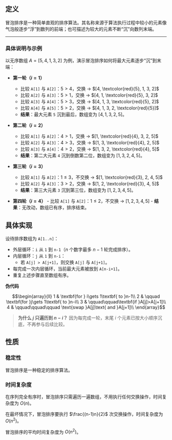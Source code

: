 ## 定义

冒泡排序是一种简单直观的排序算法。其名称来源于算法执行过程中较小的元素像气泡般逐步“浮”到数列的前端；也可描述为较大的元素不断“沉”向数列末端。

---

### 具体说明与示例

以无序数组 $A = [5, 4, 1, 3, 2]$ 为例，演示冒泡排序如何将最大元素逐步“沉”到末端：

- **第一轮（$i = 1$）**

     - 比较 `A[1]` 与 `A[2]`：$5 > 4$，交换 $\to$ $[4, \textcolor{red}{5}, 1, 3, 2]$
     - 比较 `A[2]` 与 `A[3]`：$5 > 1$，交换 $\to$ $[4, 1, \textcolor{red}{5}, 3, 2]$
     - 比较 `A[3]` 与 `A[4]`：$5 > 3$，交换 $\to$ $[4, 1, 3, \textcolor{red}{5}, 2]$
     - 比较 `A[4]` 与 `A[5]`：$5 > 2$，交换 $\to$ $[4, 1, 3, 2, \textcolor{red}{5}]$
     - **结果**：最大元素 `5` 沉到最后，数组变为 $[4, 1, 3, 2, 5]$。

- **第二轮（$i = 2$）**

    - 比较 `A[1]` 与 `A[2]`：$4 > 1$，交换 $\to$ $[1, \textcolor{red}{4}, 3, 2, 5]$
    - 比较 `A[2]` 与 `A[3]`：$4 > 3$，交换 $\to$ $[1, 3, \textcolor{red}{4}, 2, 5]$
    - 比较 `A[3]` 与 `A[4]`：$4 > 2$，交换 $\to$ $[1, 3, 2, \textcolor{red}{4}, 5]$
    - **结果**：第二大元素 `4` 沉到倒数第二位，数组变为 $[1, 3, 2, 4, 5]$。

- **第三轮（$i = 3$）**

    - 比较 `A[1]` 与 `A[2]`：$1\leq 3$，不交换 $\to$ $[1, \textcolor{red}{3}, 2, 4, 5]$ 
    - 比较 `A[2]` 与 `A[3]`：$3 > 2$，交换 $\to$ $[1, 2, \textcolor{red}{3}, 4, 5]$
    - **结果**：第三大元素 `3` 沉到第三位，数组变为 $[1, 2, 3, 4, 5]$。

- **第四轮（$i = 4$）**
      - 比较 `A[1]` 与 `A[2]`：$1\leq 2$，不交换 $\to$ $[1, 2, 3, 4, 5]$
      - **结果**：无改动，数组已有序，排序结束。



## 具体实现


设待排序数组为 `A[1..n]`：

- 外层循环：`i` 从 `1` 到 `n-1`（$n$ 个数字最多 $n-1$ 轮完成排序）。
- 内层循环：`j` 从 `1` 到 `n-i`：
     - 若 `A[j] > A[j+1]`，则交换 `A[j]` 与 `A[j+1]`。
- 每完成一次内层循环，当前最大元素被放到 `A[n-i+1]`。
- 重复上述步骤直至数组有序。

**伪代码**

$$\begin{array}{ll}
1 & \textbf{for } i\gets 1\textbf{ to }n-1\\
2 & \qquad \textbf{for }j\gets 1\textbf{ to }n-i\\
3 & \qquad\qquad\textbf{if }A[j]>A[j+1]\\
4 & \qquad\qquad\qquad \text{swap }A[j]\text{ and }A[j+1]\\
\end{array}$$


> **为什么 $j$ 只遍历到 $n−i$？**
> 因为每完成一轮，末尾 $i$ 个元素已按大小顺序沉底，不再参与后续比较。



## 性质
### 稳定性

冒泡排序是一种稳定的排序算法。

### 时间复杂度

在序列完全有序时，冒泡排序只需遍历一遍数组，不用执行任何交换操作，时间复杂度为 $O(n)$。

在最坏情况下，冒泡排序要执行 $\frac{(n-1)n}{2}$ 次交换操作，时间复杂度为 $O(n^2)$。

冒泡排序的平均时间复杂度为 $O(n^2)$。


